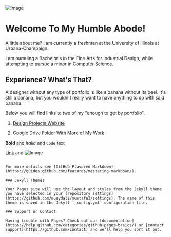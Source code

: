 ![Image](https://octodex.github.com/images/yaktocat.png)

# Welcome To My Humble Abode!

A little about me? I am currently a freshman at the University of Illinois at Urbana-Champaign.

I am pursuing a Bachelor's in the Fine Arts for Industrial Design, while attempting to pursue a minor in Computer Science.


## Experience? What's That?

A designer without any type of portfolio is like a banana without its peel. It's still a banana, but you wouldn't really want to have anything to do with said banana.

Below you will find links to two of my "enough to get by portfolio". 

1. [Design Projects Website](https://mustafa327.wixsite.com/mustafa)

2. [Google Drive Folder With More of My Work](https://drive.google.com/drive/folders/0B7g8lYB6JbLdNXdsZ1RTSW9Objg?usp=sharing)



**Bold** and _Italic_ and `Code` text

[Link](url) and ![Image](src)
```

For more details see [GitHub Flavored Markdown](https://guides.github.com/features/mastering-markdown/).

### Jekyll Themes

Your Pages site will use the layout and styles from the Jekyll theme you have selected in your [repository settings](https://github.com/musydali/mustafa3/settings). The name of this theme is saved in the Jekyll `_config.yml` configuration file.

### Support or Contact

Having trouble with Pages? Check out our [documentation](https://help.github.com/categories/github-pages-basics/) or [contact support](https://github.com/contact) and we’ll help you sort it out.
